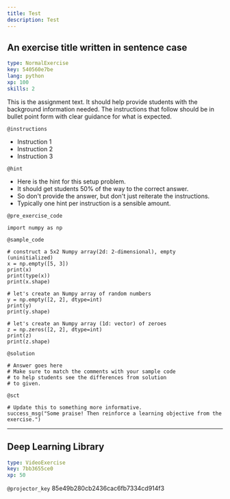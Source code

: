 ```yaml
---
title: Test
description: Test
---
```


## An exercise title written in sentence case

```yaml
type: NormalExercise
key: 540560e7be
lang: python
xp: 100
skills: 2
```

This is the assignment text. It should help provide students with the background information needed.
The instructions that follow should be in bullet point form with clear guidance for what is expected.

`@instructions`
- Instruction 1
- Instruction 2
- Instruction 3

`@hint`
- Here is the hint for this setup problem. 
- It should get students 50% of the way to the correct answer.
- So don't provide the answer, but don't just reiterate the instructions.
- Typically one hint per instruction is a sensible amount.

`@pre_exercise_code`
```{python}
import numpy as np
```

`@sample_code`
```{python}
# construct a 5x2 Numpy array(2d: 2-dimensional), empty (uninitialized)
x = np.empty([5, 3])
print(x)
print(type(x))
print(x.shape)

# let's create an Numpy array of random numbers
y = np.empty([2, 2], dtype=int)
print(y)
print(y.shape)

# let's create an Numpy array (1d: vector) of zeroes
z = np.zeros([2, 2], dtype=int)
print(z)
print(z.shape)
```

`@solution`
```{python}
# Answer goes here
# Make sure to match the comments with your sample code
# to help students see the differences from solution
# to given.
```

`@sct`
```{python}
# Update this to something more informative.
success_msg("Some praise! Then reinforce a learning objective from the exercise.")
```

---

## Deep Learning Library

```yaml
type: VideoExercise
key: 7bb3655ce0
xp: 50
```

`@projector_key`
85e49b280cb2436cac6fb7334cd914f3
